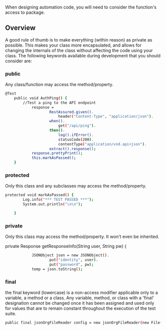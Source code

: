 When designing automation code, you will need to consider the function's access to package.   

## Overview
A good rule of thumb is to make everything (within reason) as private as possible. This makes your class more encapsulated, and allows for changing the internals of the class without affecting the code using your class.  The following keywords available during development that you should consider are:  

### public
Any class/function may access the method/property.
```sh
@Test
	public void AuthPing() {
		//Test a ping to the API endpoint
			response =  
					RestAssured.given().
						header("Content-Type", "application/json").
					when().
						get("/api/ping").
					then().
				        log().ifError().
						statusCode(200).
						contentType("application/vnd.api+json").
					extract().response();
			response.prettyPrint();
			this.markAsPassed();
	}
```

### protected
Only this class and any subclasses may access the method/property.
```sh
protected void markAsPassed() {
		Log.info("*** TEST PASSED ***");
		System.out.println("\n\n");

	}
```

### private
Only this class may access the method/property. It won't even be inherited.


private Response getResponseInfo(String user, String pw) {

```sh
			JSONObject json = new JSONObject().
					put("identity", user).
					put("password", pw);
			temp = json.toString();
```

### final
the final keyword (lowercase) is a non-access modifier applicable only to a variable, a method or a class. Any variable, method, or class with a 'final' designation cannot be changed once it has been assigned and used only for values that are to remain constant throughout the execution of the test suite.
```sh
public final jsonOrgFileReader config = new jsonOrgFileReader(new File("config2.json"));
```
